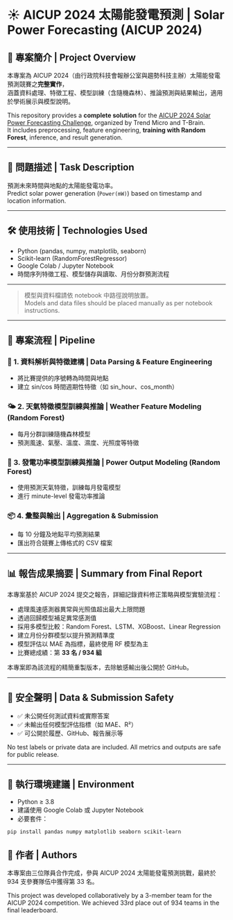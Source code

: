 # ☀️ AICUP 2024 太陽能發電預測 | Solar Power Forecasting (AICUP 2024)

## 📌 專案簡介 | Project Overview

本專案為 AICUP 2024（由行政院科技會報辦公室與趨勢科技主辦）太陽能發電預測競賽之**完整實作**，  
涵蓋資料處理、特徵工程、模型訓練（含隨機森林）、推論預測與結果輸出，適用於學術展示與模型說明。

This repository provides a **complete solution** for the [AICUP 2024 Solar Power Forecasting Challenge](https://tbrain.trendmicro.com.tw/Competitions/Details/36), organized by Trend Micro and T-Brain.  
It includes preprocessing, feature engineering, **training with Random Forest**, inference, and result generation.

---

## 🧠 問題描述 | Task Description

預測未來時間與地點的太陽能發電功率。  
Predict solar power generation (`Power(mW)`) based on timestamp and location information.

---

## 🛠️ 使用技術 | Technologies Used

- Python (pandas, numpy, matplotlib, seaborn)
- Scikit-learn (RandomForestRegressor)
- Google Colab / Jupyter Notebook
- 時間序列特徵工程、模型儲存與讀取、月份分群預測流程

---


> 模型與資料檔請依 notebook 中路徑說明放置。  
> Models and data files should be placed manually as per notebook instructions.

---

## 🚀 專案流程 | Pipeline

### 📍 1. 資料解析與特徵建構 | Data Parsing & Feature Engineering

- 將比賽提供的序號轉為時間與地點
- 建立 sin/cos 時間週期性特徵（如 sin_hour、cos_month）

### 🌤️ 2. 天氣特徵模型訓練與推論 | Weather Feature Modeling (Random Forest)

- 每月分群訓練隨機森林模型
- 預測風速、氣壓、溫度、濕度、光照度等特徵

### 🔋 3. 發電功率模型訓練與推論 | Power Output Modeling (Random Forest)

- 使用預測天氣特徵，訓練每月發電模型
- 進行 minute-level 發電功率推論

### 📦 4. 彙整與輸出 | Aggregation & Submission

- 每 10 分鐘及地點平均預測結果
- 匯出符合競賽上傳格式的 CSV 檔案

---

## 📊 報告成果摘要 | Summary from Final Report

本專案基於 AICUP 2024 提交之報告，詳細記錄資料修正策略與模型實驗流程：

- 處理風速感測器異常與光照值超出最大上限問題  
- 透過回歸模型補足異常感測值  
- 採用多模型比較：Random Forest、LSTM、XGBoost、Linear Regression  
- 建立月份分群模型以提升預測精準度  
- 模型評估以 MAE 為指標，最終使用 RF 模型為主  
- 比賽總成績：第 **33 名 / 934 組**

本專案即為該流程的精簡重製版本，去除敏感輸出後公開於 GitHub。

---

## 🧷 安全聲明 | Data & Submission Safety

- ✅ 未公開任何測試資料或實際答案
- ✅ 未輸出任何模型評估指標（如 MAE、R²）
- ✅ 可公開於履歷、GitHub、報告展示等

No test labels or private data are included. All metrics and outputs are safe for public release.

---

## 🔧 執行環境建議 | Environment

- Python ≥ 3.8
- 建議使用 Google Colab 或 Jupyter Notebook
- 必要套件：
```bash
pip install pandas numpy matplotlib seaborn scikit-learn
```

## 👤 作者 | Authors
本專案由三位隊員合作完成，參與 AICUP 2024 太陽能發電預測挑戰，最終於 934 支參賽隊伍中獲得第 33 名。

This project was developed collaboratively by a 3-member team for the AICUP 2024 competition.
We achieved 33rd place out of 934 teams in the final leaderboard.